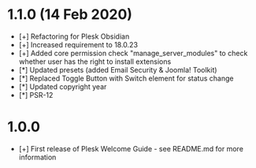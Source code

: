 # 1.1.0 (14 Feb 2020)

* [+] Refactoring for Plesk Obsidian
* [+] Increased requirement to 18.0.23
* [+] Added core permission check "manage_server_modules" to check whether user has the right to install extensions
* [*] Updated presets (added Email Security & Joomla! Toolkit)
* [*] Replaced Toggle Button with Switch element for status change
* [*] Updated copyright year
* [*] PSR-12

# 1.0.0

* [+] First release of Plesk Welcome Guide - see README.md for more information
